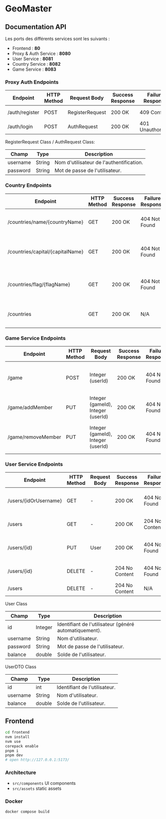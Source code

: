 # GeoMaster

## Documentation API

Les ports des différents services sont les suivants :

- Frontend : **80**
- Proxy & Auth Service : **8080**
- User Service : **8081**
- Country Service : **8082**
- Game Service : **8083**

### Proxy Auth Endpoints

| Endpoint       | HTTP Method | Request Body    | Success Response | Failure Response | Description           |
| -------------- | ----------- | --------------- | ---------------- | ---------------- | --------------------- |
| /auth/register | POST        | RegisterRequest | 200 OK           | 409 Conflict     | Registers a new user. |
| /auth/login    | POST        | AuthRequest     | 200 OK           | 401 Unauthorized | Authenticates a user. |

RegisterRequest Class / AuthRequest Class:

| Champ    | Type   | Description                              |
| -------- | ------ | ---------------------------------------- |
| username | String | Nom d'utilisateur de l'authentification. |
| password | String | Mot de passe de l'utilisateur.           |

### Country Endpoints

| Endpoint                         | HTTP Method | Success Response | Failure Response | Description                                    |
| -------------------------------- | ----------- | ---------------- | ---------------- | ---------------------------------------------- |
| /countries/name/{countryName}    | GET         | 200 OK           | 404 Not Found    | Retrieves country information by name.         |
| /countries/capital/{capitalName} | GET         | 200 OK           | 404 Not Found    | Retrieves country information by capital name. |
| /countries/flag/{flagName}       | GET         | 200 OK           | 404 Not Found    | Retrieves country information by flag name.    |
| /countries                       | GET         | 200 OK           | N/A              | Retrieves information of all countries.        |

### Game Service Endpoints

| Endpoint           | HTTP Method | Request Body                       | Success Response | Failure Response | Description                                |
| ------------------ | ----------- | ---------------------------------- | ---------------- | ---------------- | ------------------------------------------ |
| /game              | POST        | Integer (userId)                   | 200 OK           | 404 Not Found    | Creates a new game for the specified user. |
| /game/addMember    | PUT         | Integer (gameId), Integer (userId) | 200 OK           | 404 Not Found    | Adds a member to an existing game.         |
| /game/removeMember | PUT         | Integer (gameId), Integer (userId) | 200 OK           | 404 Not Found    | Removes a member from an existing game.    |

### User Service Endpoints

| Endpoint              | HTTP Method | Request Body | Success Response | Failure Response | Description                               |
| --------------------- | ----------- | ------------ | ---------------- | ---------------- | ----------------------------------------- |
| /users/{idOrUsername} | GET         | -            | 200 OK           | 404 Not Found    | Retrieves a user by ID or username.       |
| /users                | GET         | -            | 200 OK           | 204 No Content   | Retrieves a list of all users.            |
| /users/{id}           | PUT         | User         | 200 OK           | 404 Not Found    | Updates a user's information by their ID. |
| /users/{id}           | DELETE      | -            | 204 No Content   | 404 Not Found    | Deletes a user by their ID.               |
| /users                | DELETE      | -            | 204 No Content   | N/A              | Deletes all users.                        |

User Class

| Champ    | Type    | Description                                            |
| -------- | ------- | ------------------------------------------------------ |
| id       | Integer | Identifiant de l'utilisateur (généré automatiquement). |
| username | String  | Nom d'utilisateur.                                     |
| password | String  | Mot de passe de l'utilisateur.                         |
| balance  | double  | Solde de l'utilisateur.                                |

UserDTO Class

| Champ    | Type   | Description                   |
| -------- | ------ | ----------------------------- |
| id       | int    | Identifiant de l'utilisateur. |
| username | String | Nom d'utilisateur.            |
| balance  | double | Solde de l'utilisateur.       |

## Frontend

```bash
cd frontend
nvm install
nvm use
corepack enable
pnpm i
pnpm dev
# open http://127.0.0.1:5173/
```

### Architecture

- `src/components` UI components
- `src/assets` static assets

### Docker

```bash
docker compose build
```
